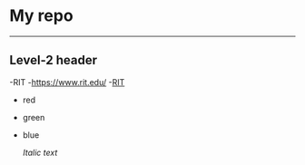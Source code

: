 # My repo

---

## Level-2 header

-RIT
-https://www.rit.edu/
-[RIT](https://www.rit.edu/)

- red
- green
- blue

  *Italic text*
